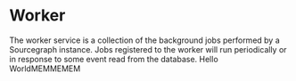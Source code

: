 # Worker

The worker service is a collection of the background jobs performed by a Sourcegraph instance. Jobs registered to the worker will run periodically or in response to some event read from the database.
Hello WorldMEMMEMEM
